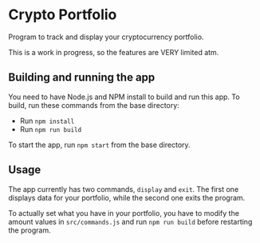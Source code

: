 # Crypto Portfolio

Program to track and display your cryptocurrency portfolio.

This is a work in progress, so the features are VERY limited atm.

## Building and running the app

You need to have Node.js and NPM install to build and run this app. To build, run these commands from the base directory:

- Run ```npm install```
- Run ```npm run build```

To start the app, run ```npm start``` from the base directory.

## Usage

The app currently has two commands, ```display``` and ```exit```. The first one displays data for your portfolio, while the second one exits the program.

To actually set what you have in your portfolio, you have to modify the amount values in ```src/commands.js``` and run ```npm run build``` before restarting the program.